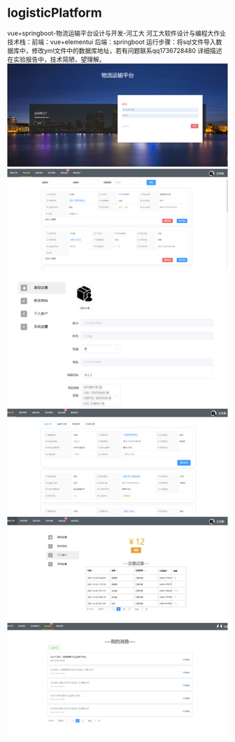 # logisticPlatform
vue+springboot-物流运输平台设计与开发-河工大
河工大软件设计与编程大作业
技术栈：前端：vue+elementui 后端：springboot
运行步骤：将sql文件导入数据库中，修改yml文件中的数据库地址，若有问题联系qq1736728480
详细描述在实验报告中，技术简陋，望理解。
![image](https://github.com/miskamuska/logisticPlatform/blob/main/img/%E5%9B%BE%E7%89%87%2063.png?raw=true)
![image](https://github.com/miskamuska/logisticPlatform/blob/main/img/%E5%9B%BE%E7%89%87%2064.png?raw=true)
![image](https://github.com/miskamuska/logisticPlatform/blob/main/img/%E5%9B%BE%E7%89%87%2066.png?raw=true)
![image](https://github.com/miskamuska/logisticPlatform/blob/main/img/%E5%9B%BE%E7%89%87%2067.png?raw=true)
![image](https://github.com/miskamuska/logisticPlatform/blob/main/img/%E5%9B%BE%E7%89%87%2068.png?raw=true)
![image](https://github.com/miskamuska/logisticPlatform/blob/main/img/%E5%9B%BE%E7%89%87%2069.png?raw=true)
